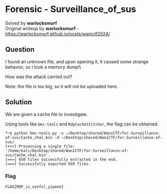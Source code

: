 # Forensic - Surveillance_of_sus
Solved by **warlocksmurf**\
Original writeup by **warlocksmurf** - https://warlocksmurf.github.io/posts/wanictf2024/

## Question
I found an unknown file, and upon opening it, it caused some strange behavior, so I took a memory dump!\

How was the attack carried out?

Note: the file is too big, so it will not be uploaded here.

## Solution
We are given a cache file to investigate.

Using tools like `bmc-tools` and `RdpCacheStitcher`, the flag can be obtained.
```
└─$ python bmc-tools.py -s ~/Desktop/shared/WaniCTF/for-Surveillance-of-sus/Cache_chal.bin -d ~/Desktop/shared/WaniCTF/for-Surveillance-of-sus/
[+++] Processing a single file: '/home/kali/Desktop/shared/WaniCTF/for-Surveillance-of-sus/Cache_chal.bin'.
[===] 650 tiles successfully extracted in the end.
[===] Successfully exported 650 files.
```

### Flag
`FLAG{RDP_is_useful_yipeee}`
